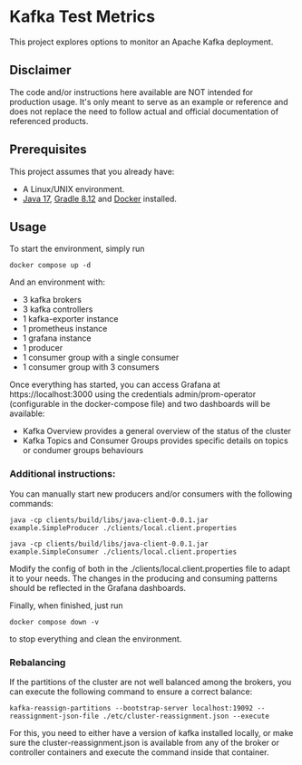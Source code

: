 # Kafka Test Metrics

This project explores options to monitor an Apache Kafka deployment.

## Disclaimer

The code and/or instructions here available are NOT intended for production usage. It's only meant to serve as an example or reference and does not replace the need to follow actual and official documentation of referenced products.

## Prerequisites

This project assumes that you already have:

- A Linux/UNIX environment.
- [Java 17](https://www.oracle.com/java/technologies/downloads/#java21), [Gradle 8.12](https://gradle.org/install/) and [Docker](https://docs.docker.com/engine/install/) installed.

## Usage

To start the environment, simply run

```shell
docker compose up -d
```

And an environment with:
- 3 kafka brokers
- 3 kafka controllers
- 1 kafka-exporter instance
- 1 prometheus instance
- 1 grafana instance
- 1 producer
- 1 consumer group with a single consumer
- 1 consumer group with 3 consumers

Once everything has started, you can access Grafana at https://localhost:3000 using the credentials admin/prom-operator (configurable in the docker-compose file) and two dashboards will be available:
- Kafka Overview provides a general overview of the status of the cluster
- Kafka Topics and Consumer Groups provides specific details on topics or condumer groups behaviours

### Additional instructions:

You can manually start new producers and/or consumers with the following commands:

```shell
java -cp clients/build/libs/java-client-0.0.1.jar example.SimpleProducer ./clients/local.client.properties

java -cp clients/build/libs/java-client-0.0.1.jar example.SimpleConsumer ./clients/local.client.properties

```

Modify the config of both in the ./clients/local.client.properties file to adapt it to your needs. The changes in the producing and consuming patterns should be reflected in the Grafana dashboards.

Finally, when finished, just run

```shell
docker compose down -v
```

to stop everything and clean the environment.

### Rebalancing

If the partitions of the cluster are not well balanced among the brokers, you can execute the following command to ensure a correct balance:

```shell
kafka-reassign-partitions --bootstrap-server localhost:19092 --reassignment-json-file ./etc/cluster-reassignment.json --execute
```

For this, you need to either have a version of kafka installed locally, or make sure the cluster-reassignment.json is available from any of the broker or controller containers and execute the command inside that container.
